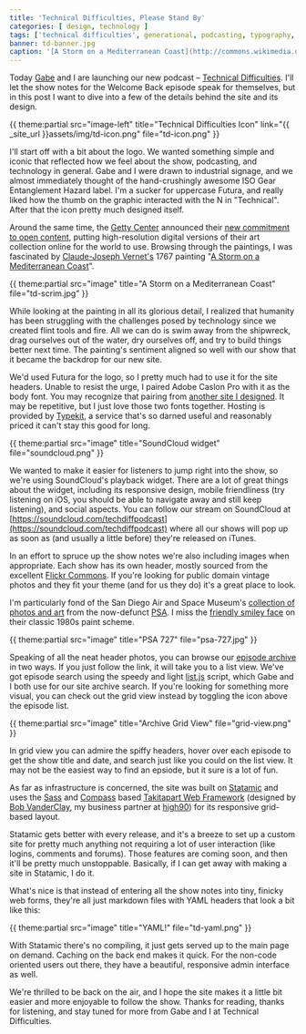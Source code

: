 ```yaml
---
title: 'Technical Difficulties, Please Stand By'
categories: [ design, technology ]
tags: ['technical difficulties', generational, podcasting, typography, typekit, statamic, takitapart, compass, flickr ]
banner: td-banner.jpg
caption: '[A Storm on a Mediterranean Coast](http://commons.wikimedia.org/wiki/File:Claude-Joseph_Vernet_-_A_Storm_on_a_Mediterranean_Coast_-_Google_Art_Project.jpg)'
---
```


Today [Gabe](http://macdrifter.com) and I are launching our new podcast &ndash; [Technical Difficulties](http://technicaldifficulties.us). I'll let the show notes for the Welcome Back episode speak for themselves, but in this post I want to dive into a few of the details behind the site and its design.

{{ theme:partial src="image-left" title="Technical Difficulties Icon" link="{{ _site_url }}assets/img/td-icon.png" file="td-icon.png" }}

I'll start off with a bit about the logo. We wanted something simple and iconic that reflected how we feel about the show, podcasting, and technology in general. Gabe and I were drawn to industrial signage, and we almost immediately thought of the hand-crushingly awesome ISO Gear Entanglement Hazard label. I'm a sucker for uppercase Futura, and really liked how the thumb on the graphic interacted with the N in "Technical". After that the icon pretty much designed itself.

Around the same time, the [Getty Center](http://www.getty.edu/) announced their [new commitment to open content](http://blogs.getty.edu/iris/open-content-an-idea-whose-time-has-come/), putting high-resolution digital versions of their art collection online for the world to use. Browsing through the paintings, I was fascinated by [Claude-Joseph Vernet's](http://en.wikipedia.org/wiki/Claude_Joseph_Vernet) 1767 painting "[A Storm on a Mediterranean Coast](http://search.getty.edu/museum/records/musobject?objectid=144721)". 

{{ theme:partial src="image" title="A Storm on a Mediterranean Coast" file="td-scrim.jpg" }}

While looking at the painting in all its glorious detail, I realized that humanity has been struggling with the challenges posed by technology since we created flint tools and fire. All we can do is swim away from the shipwreck, drag ourselves out of the water, dry ourselves off, and try to build things better next time. The painting's sentiment aligned so well with our show that it became the backdrop for our new site.

We'd used Futura for the logo, so I pretty much had to use it for the site headers. Unable to resist the urge, I paired Adobe Caslon Pro with it as the body font. You may recognize that pairing from [another site I designed](http://themindfulbit.com). It may be repetitive, but I just love those two fonts together. Hosting is provided by [Typekit](http://typekit.com), a service that's so darned useful and reasonably priced it can't stay this good for long.

{{ theme:partial src="image" title="SoundCloud widget" file="soundcloud.png" }}

We wanted to make it easier for listeners to jump right into the show, so we're using SoundCloud's playback widget. There are a lot of great things about the widget, including its responsive design, mobile friendliness (try listening on iOS, you should be able to navigate away and still keep listening), and social aspects. You can follow our stream on SoundCloud at [https://soundcloud.com/techdiffpodcast](https://soundcloud.com/techdiffpodcast) where all our shows will pop up as soon as (and usually a little before) they're released on iTunes.

In an effort to spruce up the show notes we're also including images when appropriate. Each show has its own header, mostly sourced from the excellent [Flickr Commons](http://www.flickr.com/commons). If you're looking for public domain vintage photos and they fit your theme (and for us they do) it's a great place to look. 

I'm particularly fond of the San Diego Air and Space Museum's [collection of photos and art](http://www.flickr.com/search/?w=commons&q=PSA) from the now-defunct [PSA](http://en.wikipedia.org/wiki/Pacific_Southwest_Airlines). I miss the [friendly smiley face](http://www.flickr.com/photos/sdasmarchives/4590517052/) on their classic 1980s paint scheme.

{{ theme:partial src="image" title="PSA 727" file="psa-727.jpg" }}

Speaking of all the neat header photos, you can browse our [episode archive](http://technicaldifficulties.us/episodes) in two ways. If you just follow the link, it will take you to a list view. We've got episode search using the speedy and light [list.js](http://listjs.com/) script, which Gabe and I both use for our site archive search. If you're looking for something more visual, you can check out the grid view instead by toggling the icon above the episode list.

{{ theme:partial src="image" title="Archive Grid View" file="grid-view.png" }}

In grid view you can admire the spiffy headers, hover over each episode to get the show title and date, and search just like you could on the list view. It may not be the easiest way to find an epsiode, but it sure is a lot of fun.

As far as infrastructure is concerned, the site was built on [Statamic](http://statamic.com) and uses the [Sass](http://sass-lang.com/) and [Compass](http://compass-style.org/) based [Takitapart Web Framework]() (designed by [Bob VanderClay](http://takitapart.com), my business partner at [high90](http://high90.com)) for its responsive grid-based layout. 

Statamic gets better with every release, and it's a breeze to set up a custom site for pretty much anything not requiring a lot of user interaction (like logins, comments and forums). Those features are coming soon, and then it'll be pretty much unstoppable. Basically, if I can get away with making a site in Statamic, I do it.

What's nice is that instead of entering all the show notes into tiny, finicky web forms, they're all just markdown files with YAML headers that look a bit like this:

{{ theme:partial src="image" title="YAML!" file="td-yaml.png" }}

With Statamic there's no compiling, it just gets served up to the main page on demand. Caching on the back end makes it quick. For the non-code oriented users out there, they have a beautiful, responsive admin interface as well.

We're thrilled to be back on the air, and I hope the site makes it a little bit easier and more enjoyable to follow the show. Thanks for reading, thanks for listening, and stay tuned for more from Gabe and I at Technical Difficulties.



